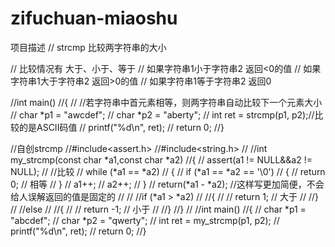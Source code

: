 # zifuchuan-miaoshu
项目描述
// strcmp       比较两字符串的大小

// 比较情况有 大于、小于、等于
// 如果字符串1小于字符串2   返回<0的值
// 如果字符串1大于字符串2   返回>0的值
// 如果字符串1等于字符串2   返回0


//int main()
//{
//	//若字符串中首元素相等，则两字符串自动比较下一个元素大小
//	char *p1 = "awcdef";
//	char *p2 = "aberty";
//	int ret = strcmp(p1, p2);//比较的是ASCII码值
//	printf("%d\n", ret);
//	return 0;
//}


//自创strcmp
//#include<assert.h>
//#include<string.h>
//
//int my_strcmp(const char *a1,const char *a2)
//{
//	assert(a1 != NULL&&a2 != NULL);
//	//比较
//	while (*a1 == *a2)
//	{
//		if (*a1 == *a2 == '\0')
//		{
//			return 0; // 相等
//		}
//		a1++;
//		a2++;
//	}
//	return(*a1 - *a2);  //这样写更加简便，不会给人误解返回的值是固定的
//
//	//if (*a1 > *a2)
//	//{
//	//	return 1;  // 大于
//	//}
//	//else
//	//{
//	//	return -1; // 小于
//	//}
//}
//
//int main()
//{
//	char *p1 = "abcdef";
//	char *p2 = "qwerty";
//	int ret = my_strcmp(p1, p2);
//	printf("%d\n", ret);
//	return 0;
//}
